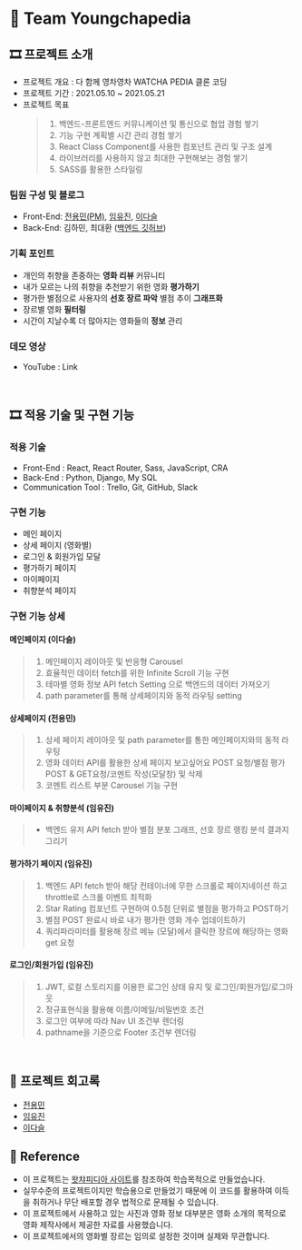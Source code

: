 # 🍿 Team Youngchapedia

## 🎞 프로젝트 소개

- 프로젝트 개요 : 다 함께 영차영차 WATCHA PEDIA 클론 코딩
- 프로젝트 기간 : 2021.05.10 ~ 2021.05.21
- 프로젝트 목표
  > 1. 백엔드-프론트엔드 커뮤니케이션 및 통신으로 협업 경험 쌓기
  > 2. 기능 구현 계획별 시간 관리 경험 쌓기
  > 3. React Class Component를 사용한 컴포넌트 관리 및 구조 설계
  > 4. 라이브러리를 사용하지 않고 최대한 구현해보는 경험 쌓기
  > 5. SASS를 활용한 스타일링

### 팀원 구성 및 블로그

- Front-End: [전용민(PM)](https://velog.io/@dydalsdl1414), [임유진](https://velog.io/@1703979), [이다슬](https://velog.io/@_seeul)
- Back-End: 김하민, 최대환 ([백엔드 깃허브](https://github.com/wecode-bootcamp-korea/20-1st-YOUNGCHAPEDIA-backend))

### 기획 포인트

- 개인의 취향을 존중하는 **영화 리뷰** 커뮤니티
- 내가 모르는 나의 취향을 추천받기 위한 영화 **평가하기**
- 평가한 별점으로 사용자의 **선호 장르 파악** 별점 추이 **그래프화**
- 장르별 영화 **필터링**
- 시간이 지날수록 더 많아지는 영화들의 **정보** 관리

### 데모 영상

- YouTube : Link

<br>

## 🎞 적용 기술 및 구현 기능

### 적용 기술

- Front-End : React, React Router, Sass, JavaScript, CRA
- Back-End : Python, Django, My SQL
- Communication Tool : Trello, Git, GitHub, Slack

### 구현 기능

- 메인 페이지
- 상세 페이지 (영화별)
- 로그인 & 회원가입 모달
- 평가하기 페이지
- 마이페이지
- 취향분석 페이지

### 구현 기능 상세

#### 메인페이지 (이다슬)

> 1.  메인페이지 레이아웃 및 반응형 Carousel
> 2.  효율적인 데이터 fetch를 위한 Infinite Scroll 기능 구현
> 3.  테마별 영화 정보 API fetch Setting 으로 백엔드의 데이터 가져오기
> 4.  path parameter를 통해 상세페이지와 동적 라우팅 setting

#### 상세페이지 (전용민)

> 1. 상세 페이지 레이아웃 및 path parameter를 통한 메인페이지와의 동적 라우팅
> 2. 영화 데이터 API를 활용한 상세 페이지 보고싶어요 POST 요청/별점 평가 POST & GET요청/코멘트 작성(모달창) 및 삭제
> 3. 코멘트 리스트 부분 Carousel 기능 구현

#### 마이페이지 & 취향분석 (임유진)

> - 백엔드 유저 API fetch 받아 별점 분포 그래프, 선호 장르 랭킹 분석 결과지 그리기

#### 평가하기 페이지 (임유진)

> 1.  백엔드 API fetch 받아 해당 컨테이너에 무한 스크롤로 페이지네이션 하고 throttle로 스크롤 이벤트 최적화
> 2.  Star Rating 컴포넌트 구현하여 0.5점 단위로 별점을 평가하고 POST하기
> 3.  별점 POST 완료시 바로 내가 평가한 영화 개수 업데이트하기
> 4.  쿼리파라미터를 활용해 장르 메뉴 (모달)에서 클릭한 장르에 해당하는 영화 get 요청

#### 로그인/회원가입 (임유진)

> 1. JWT, 로컬 스토리지를 이용한 로그인 상태 유지 및 로그인/회원가입/로그아웃
> 2. 정규표현식을 활용해 이름/이메일/비밀번호 조건
> 3. 로그인 여부에 따라 Nav UI 조건부 렌더링
> 4. pathname을 기준으로 Footer 조건부 렌더링

  <br>

## 📝 프로젝트 회고록

- [전용민](https://velog.io/@dydalsdl1414/WECODE-1%EC%B0%A8-%ED%81%B4%EB%A1%A0-%ED%94%84%EB%A1%9C%EC%A0%9D%ED%8A%B8)
- [임유진](https://velog.io/@1703979/YPP-1)
- [이다슬](https://velog.io/@_seeul/Project-1%EC%B0%A8-%ED%94%84%EB%A1%9C%EC%A0%9D%ED%8A%B8-%EC%98%81%EC%B0%A8%ED%94%BC%EB%94%94%EC%95%84-%ED%9A%8C%EA%B3%A0%EB%A1%9D)

## 📢 Reference

- 이 프로젝트는 [왓챠피디아 사이트](https://pedia.watcha.com/ko-KR)를 참조하여 학습목적으로 만들었습니다.
- 실무수준의 프로젝트이지만 학습용으로 만들었기 때문에 이 코드를 활용하여 이득을 취하거나 무단 배포할 경우 법적으로 문제될 수 있습니다.
- 이 프로젝트에서 사용하고 있는 사진과 영화 정보 대부분은 영화 소개의 목적으로 영화 제작사에서 제공한 자료를 사용했습니다.
- 이 프로젝트에서의 영화별 장르는 임의로 설정한 것이며 실제와 무관합니다.
